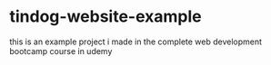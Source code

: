 # tindog-website-example
this is an example project i made in the complete web development bootcamp course in udemy
